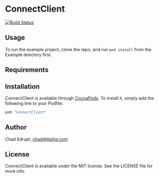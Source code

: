 # ConnectClient
[![Build Status](https://travis-ci.org/chadedrupt/connect-cocoa.svg)](https://travis-ci.org/chadedrupt/connect-cocoa)

## Usage

To run the example project, clone the repo, and run `pod install` from the Example directory first.

## Requirements

## Installation

ConnectClient is available through [CocoaPods](http://cocoapods.org). To install
it, simply add the following line to your Podfile:

```ruby
pod "ConnectClient"
```

## Author

Chad Edrupt, chad@tipihq.com

## License

ConnectClient is available under the MIT license. See the LICENSE file for more info.
